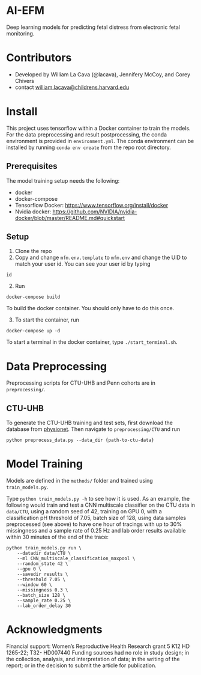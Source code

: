 # AI-EFM

Deep learning models for predicting fetal distress from electronic fetal monitoring.

# Contributors

- Developed by William La Cava (@lacava), Jennifery McCoy, and Corey Chivers
- contact william.lacava@childrens.harvard.edu





# Install

This project uses tensorflow within a Docker container to train the models. 
For the data preprocessing and result postprocessing, the conda environment is provided in `environment.yml`. 
The conda environment can be installed by running `conda env create` from the repo root directory. 

## Prerequisites

The model training setup needs the following:

- docker
- docker-compose
- Tensorflow Docker: https://www.tensorflow.org/install/docker
- Nvidia docker: https://github.com/NVIDIA/nvidia-docker/blob/master/README.md#quickstart

## Setup
1. Clone the repo 
2. Copy and change `mfm.env.template` to `mfm.env` and change the UID to match your user id. You can see your user id by typing 
```
id
```
2. Run
```
docker-compose build
```
To build the docker container. You should only have to do this once. 

3. To start the container, run 
```
docker-compose up -d
```

To start a terminal in the docker container, type `./start_terminal.sh`. 

# Data Preprocessing

Preprocessing scripts for CTU-UHB and Penn cohorts are in `preprocessing/`. 

## CTU-UHB 

To generate the CTU-UHB training and test sets, first download the database from [physionet](https://physionet.org/content/ctu-uhb-ctgdb/1.0.0/).
Then navigate to `preprocessing/CTU` and run

```
python preprocess_data.py --data_dir {path-to-ctu-data}
```

# Model Training  

Models are defined in the `methods/` folder and trained using `train_models.py`. 

Type `python train_models.py -h` to see how it is used. 
As an example, the following would train and test a CNN multiscale classifier on the CTU data in `data/CTU`, using a random seed of 42, training on GPU 0, with a classification pH threshold of 7.05, batch size of 128, using data samples preprocessed (see above) to have one hour of tracings with up to 30% missingness and a sample rate of 0.25 Hz and lab order results available within 30 minutes of the end of the trace: 

```
python train_models.py run \
    --datadir data/CTU \
    --ml CNN_multiscale_classification_maxpool \
    --random_state 42 \
    --gpu 0 \
    --savedir results \
    --threshold 7.05 \
    --window 60 \
    --missingness 0.3 \
    --batch_size 128 \
    --sample_rate 0.25 \
    --lab_order_delay 30
```

# Acknowledgments

Financial support: Women’s Reproductive Health Research grant 5 K12 HD 1265-22; T32- HD007440 
Funding sources had no role in study design; in the collection, analysis, and interpretation of data; in the writing of the report; or in the decision to submit the article for publication.
